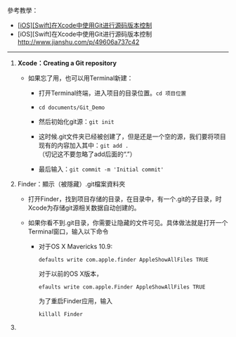 參考教學：

* [\[iOS\]\[Swift\]在Xcode中使用Git进行源码版本控制](http://www.jianshu.com/p/49606a737c42)
* \[iOS\]\[Swift\]在Xcode中使用Git进行源码版本控制　http://www.jianshu.com/p/49606a737c42

---

1. **Xcode：Creating a Git repository**
   * 如果忘了用，也可以用Terminal新建：
     * 打开Terminal终端，进入项目的目录位置。`cd 项目位置`

     * `cd documents/Git_Demo`

     * 然后初始化git源：`git init`

     * 这时候.git文件夹已经被创建了，但是还是一个空的源，我们要将项目现有的内容加入其中：`git add .`  
       （切记这不要忽略了add后面的“.”）

     * 最后输入：`git commit -m 'Initial commit'`
2. Finder：顯示（被隱藏）.git檔案資料夾

   * 打开Finder，找到项目存储的目录，在目录中，有一个.git的子目录，时Xcode为存储git源相关数据自动创建的。

   * 如果你看不到.git目录，你需要让隐藏的文件可见。具体做法就是打开一个Terminal窗口，输入以下命令

     * 对于OS X Mavericks 10.9:

       ```
       defaults write com.apple.finder AppleShowAllFiles TRUE
       ```

       对于以前的OS X版本，

       ```
       efaults write com.apple.Finder AppleShowAllFiles TRUE
       ```

       为了重启Finder应用，输入

       ```
       killall Finder
       ```

3. 


